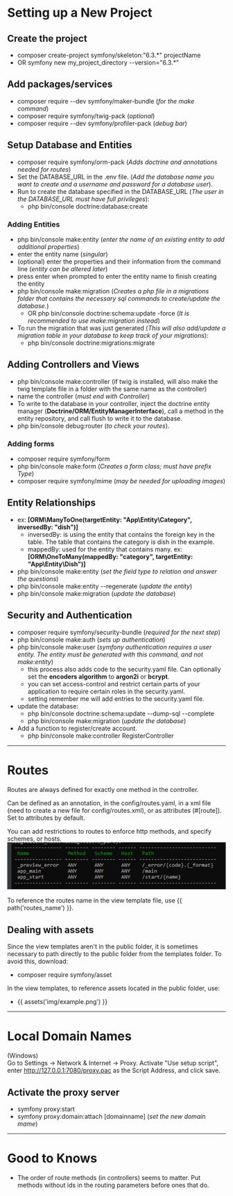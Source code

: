# Setting up a New Project
## Create the project
- composer create-project symfony/skeleton:"6.3.*" projectName
- OR symfony new my_project_directory --version="6.3.*"
## Add packages/services
- composer require --dev symfony/maker-bundle (*for the make command*)
- composer require symfony/twig-pack (*optional*)
- composer require --dev symfony/profiler-pack (*debug bar*)
## Setup Database and Entities
- composer require symfony/orm-pack (*Adds doctrine and annotations needed for routes*)
- Set the DATABASE_URL in the .env file. (*Add the database name you want to create and a username and password for a database user*).
- Run to create the database specified in the DATABASE_URL (*The user in the DATABASE_URL must have full privileges*):
  - php bin/console doctrine:database:create
### Adding Entities
- php bin/console make:entity (*enter the name of an existing entity to add additional properties*)
- enter the entity name (*singular*)
- (optional) enter the properties and their information from the command line (*entity can be altered later*)
- press enter when prompted to enter the entity name to finish creating the entity
- php bin/console make:migration (*Creates a php file in a migrations folder that contains the necessary sql commands to create/update the database.*)
  - OR php bin/console doctrine:schema:update -force (*It is recommended to use make:migration instead*)
- To run the migration that was just generated (*This will also add/update a migration table in your database to keep track of your migrations*): 
  - php bin/console doctrine:migrations:migrate
## Adding Controllers and Views
- php bin/console make:controller (if twig is installed, will also make the twig template file in a folder with the same name as the controller)
- name the controller (*must end with Controller*)
- To write to the database in your controller, inject the doctrine entity manager (**Doctrine/ORM/EntityManagerInterface**), call a method in the entity repository, and call flush to write it to the database.
- php bin/console debug:router (*to check your routes*).
### Adding forms
- composer require symfony/form
- php bin/console make:form (*Creates a form class; must have prefix Type*)
- composer require symfony/mime (*may be needed for uploading images*)
## Entity Relationships
- ex: **[ORM\ManyToOne(targetEntity: "App\Entity\Category", inversedBy: "dish")]**
  - inversedBy: is using the entity that contains the foreign key in the table. The table that contains the category is dish in the example.
  - mappedBy: used for the entity that contains many. ex: **[ORM\OneToMany(mappedBy: "category", targetEntity: "App\Entity\Dish")]**
- php bin/console make:entity (*set the field type to relation and answer the questions*)
- php bin/console make:entity --regenerate (*update the entity*)
- php bin/console make:migration (*update the database*)
## Security and Authentication
- composer require symfony/security-bundle (*required for the next step*)
- php bin/console make:auth (*sets up authentication*)
- php bin/console make:user (*symfony authentication requires a user entity. The entity must be generated with this command, and not make:entity*)
  - this process also adds code to the security.yaml file. Can optionally set the **encoders algorithm** to **argon2i** or **bcrypt**.
  - you can set access-control and restrict certain parts of your application to require certain roles in the security.yaml.
  - setting remember me will add entries to the security.yaml file.
- update the database:
  - php bin/console doctrine:schema:update --dump-sql --complete
  - php bin/console make:migration (*update the database*)
- Add a function to register/create account.
  - php bin/console make:controller RegisterController

---

# Routes
Routes are always defined for exactly one method in the controller.

Can be defined as an annotation, in the config/routes.yaml, in a xml file (need to create a new file for config/routes.xml), or as attributes (#[route]). Set to attributes by default.

You can add restrictions to routes to enforce http methods, and specify schemes, or hosts. 
![img.png](screenshots/img.png)

To reference the routes name in the view template file, use {{ path('routes_name') }}.

## Dealing with assets
Since the view templates aren't in the public folder, it is sometimes necessary to path directly to the public folder from the templates folder.
To avoid this, download: 
- composer require symfony/asset

In the view templates, to reference assets located in the public folder, use:
- {{ assets('img/example.png') }}

---

# Local Domain Names
(Windows)<br/>
Go to Settings -> Network & Internet -> Proxy. Activate "Use setup script", enter http://127.0.0.1:7080/proxy.pac as the Script Address, and click save.

## Activate the proxy server
- symfony proxy:start
- symfony proxy:domain:attach [domainname] (*set the new domain mame*)

---
# Good to Knows 
- The order of route methods (in controllers) seems to matter. Put methods without ids in the routing parameters before ones that do.